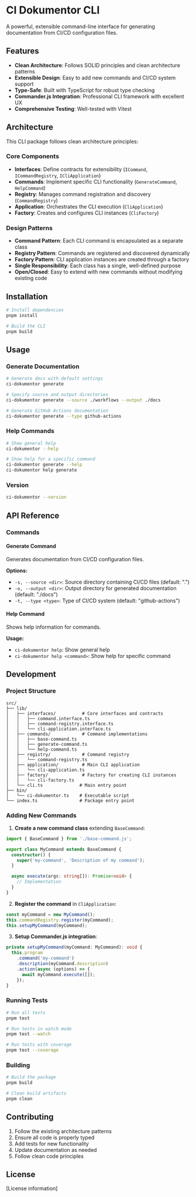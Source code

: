 # CI Dokumentor CLI

A powerful, extensible command-line interface for generating documentation from CI/CD configuration files.

## Features

- **Clean Architecture**: Follows SOLID principles and clean architecture patterns
- **Extensible Design**: Easy to add new commands and CI/CD system support
- **Type-Safe**: Built with TypeScript for robust type checking
- **Commander.js Integration**: Professional CLI framework with excellent UX
- **Comprehensive Testing**: Well-tested with Vitest

## Architecture

This CLI package follows clean architecture principles:

### Core Components

- **Interfaces**: Define contracts for extensibility (`ICommand`, `ICommandRegistry`, `ICliApplication`)
- **Commands**: Implement specific CLI functionality (`GenerateCommand`, `HelpCommand`)
- **Registry**: Manages command registration and discovery (`CommandRegistry`)
- **Application**: Orchestrates the CLI execution (`CliApplication`)
- **Factory**: Creates and configures CLI instances (`CliFactory`)

### Design Patterns

- **Command Pattern**: Each CLI command is encapsulated as a separate class
- **Registry Pattern**: Commands are registered and discovered dynamically
- **Factory Pattern**: CLI application instances are created through a factory
- **Single Responsibility**: Each class has a single, well-defined purpose
- **Open/Closed**: Easy to extend with new commands without modifying existing code

## Installation

```bash
# Install dependencies
pnpm install

# Build the CLI
pnpm build
```

## Usage

### Generate Documentation

```bash
# Generate docs with default settings
ci-dokumentor generate

# Specify source and output directories
ci-dokumentor generate --source ./workflows --output ./docs

# Generate GitHub Actions documentation
ci-dokumentor generate --type github-actions
```

### Help Commands

```bash
# Show general help
ci-dokumentor --help

# Show help for a specific command
ci-dokumentor generate --help
ci-dokumentor help generate
```

### Version

```bash
ci-dokumentor --version
```

## API Reference

### Commands

#### Generate Command

Generates documentation from CI/CD configuration files.

**Options:**

- `-s, --source <dir>`: Source directory containing CI/CD files (default: ".")
- `-o, --output <dir>`: Output directory for generated documentation (default: "./docs")
- `-t, --type <type>`: Type of CI/CD system (default: "github-actions")

#### Help Command

Shows help information for commands.

**Usage:**

- `ci-dokumentor help`: Show general help
- `ci-dokumentor help <command>`: Show help for specific command

## Development

### Project Structure

```
src/
├── lib/
│   ├── interfaces/          # Core interfaces and contracts
│   │   ├── command.interface.ts
│   │   ├── command-registry.interface.ts
│   │   └── cli-application.interface.ts
│   ├── commands/            # Command implementations
│   │   ├── base-command.ts
│   │   ├── generate-command.ts
│   │   └── help-command.ts
│   ├── registry/            # Command registry
│   │   └── command-registry.ts
│   ├── application/         # Main CLI application
│   │   └── cli-application.ts
│   ├── factory/             # Factory for creating CLI instances
│   │   └── cli-factory.ts
│   └── cli.ts              # Main entry point
├── bin/
│   └── ci-dokumentor.ts    # Executable script
└── index.ts                # Package entry point
```

### Adding New Commands

1. **Create a new command class** extending `BaseCommand`:

```typescript
import { BaseCommand } from './base-command.js';

export class MyCommand extends BaseCommand {
  constructor() {
    super('my-command', 'Description of my command');
  }

  async execute(args: string[]): Promise<void> {
    // Implementation
  }
}
```

2. **Register the command** in `CliApplication`:

```typescript
const myCommand = new MyCommand();
this.commandRegistry.register(myCommand);
this.setupMyCommand(myCommand);
```

3. **Setup Commander.js integration**:

```typescript
private setupMyCommand(myCommand: MyCommand): void {
  this.program
    .command('my-command')
    .description(myCommand.description)
    .action(async (options) => {
      await myCommand.execute([]);
    });
}
```

### Running Tests

```bash
# Run all tests
pnpm test

# Run tests in watch mode
pnpm test --watch

# Run tests with coverage
pnpm test --coverage
```

### Building

```bash
# Build the package
pnpm build

# Clean build artifacts
pnpm clean
```

## Contributing

1. Follow the existing architecture patterns
2. Ensure all code is properly typed
3. Add tests for new functionality
4. Update documentation as needed
5. Follow clean code principles

## License

[License information]
